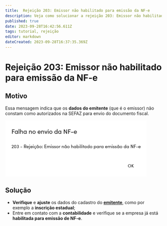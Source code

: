 ```yaml
---
title:  Rejeição 203: Emissor não habilitado para emissão da NF-e
description: Veja como solucionar a rejeição 203: Emissor não habilitado para emissão da NF-e no Gweb.
published: true
date: 2023-09-28T16:42:56.611Z
tags: tutorial, rejeição
editor: markdown
dateCreated: 2023-09-28T16:37:35.369Z
---
```


# Rejeição 203: Emissor não habilitado para emissão da NF-e

## Motivo

Essa mensagem indica que os **dados do emitente** (que é o emissor) não constam como autorizados na SEFAZ para envio do documento fiscal.

![Texto da rejeição](/tutoriais/rejeicoes/203/msg_rej_203.png)

## Solução

- **Verifique** e **ajuste** os dados do cadastro do [**emitente**](/configuracoes/emitente), como por exemplo a **inscrição estadual**;
- Entre em contato com a **contabilidade** e verifique se a empresa já está **habilitada para emissão de NF-e**.